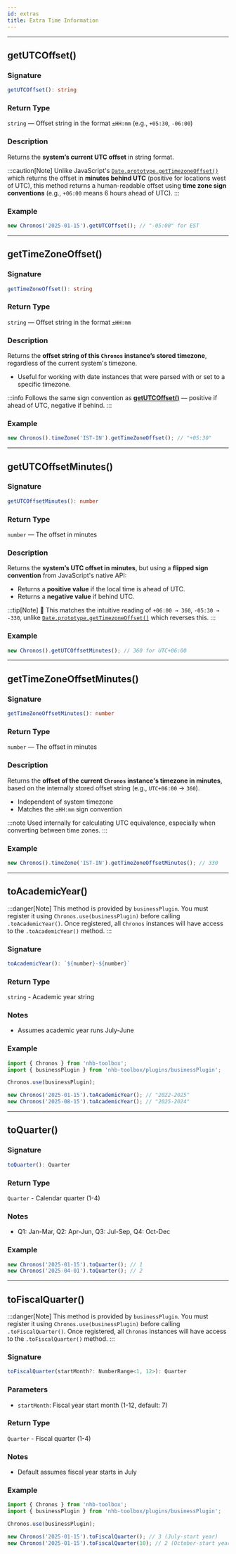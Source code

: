 ```yaml
---
id: extras
title: Extra Time Information
---
```


<!-- markdownlint-disable-file MD024 -->

---

## getUTCOffset()

### Signature

```ts
getUTCOffset(): string
```

### Return Type

`string` — Offset string in the format `±HH:mm` (e.g., `+05:30`, `-06:00`)

### Description

Returns the **system’s current UTC offset** in string format.

:::caution[Note]
Unlike JavaScript's [`Date.prototype.getTimezoneOffset()`](https://developer.mozilla.org/en-US/docs/Web/JavaScript/Reference/Global_Objects/Date/getTimezoneOffset) which returns the offset in **minutes behind UTC** (positive for locations west of UTC), this method returns a human-readable offset using **time zone sign conventions** (e.g., `+06:00` means 6 hours ahead of UTC).
:::

### Example

```ts
new Chronos('2025-01-15').getUTCOffset(); // "-05:00" for EST
```

---

## getTimeZoneOffset()

### Signature

```ts
getTimeZoneOffset(): string
```

### Return Type

`string` — Offset string in the format `±HH:mm`

### Description

Returns the **offset string of this `Chronos` instance’s stored timezone**, regardless of the current system's timezone.

- Useful for working with date instances that were parsed with or set to a specific timezone.

:::info
Follows the same sign convention as [**getUTCOffset()**](#getutcoffset) — positive if ahead of UTC, negative if behind.
:::

### Example

```ts
new Chronos().timeZone('IST-IN').getTimeZoneOffset(); // "+05:30"
```

---

## getUTCOffsetMinutes()

### Signature

```ts
getUTCOffsetMinutes(): number
```

### Return Type

`number` — The offset in minutes

### Description

Returns the **system’s UTC offset in minutes**, but using a **flipped sign convention** from JavaScript's native API:

- Returns a **positive value** if the local time is ahead of UTC.
- Returns a **negative value** if behind UTC.

:::tip[Note]
🧠 This matches the intuitive reading of `+06:00 → 360`, `-05:30 → -330`, unlike [`Date.prototype.getTimezoneOffset()`](https://developer.mozilla.org/en-US/docs/Web/JavaScript/Reference/Global_Objects/Date/getTimezoneOffset) which reverses this.
:::

### Example

```ts
new Chronos().getUTCOffsetMinutes(); // 360 for UTC+06:00
```

---

## getTimeZoneOffsetMinutes()

### Signature

```ts
getTimeZoneOffsetMinutes(): number
```

### Return Type

`number` — The offset in minutes

### Description

Returns the **offset of the current `Chronos` instance's timezone in minutes**, based on the internally stored offset string (e.g., `UTC+06:00` → `360`).

- Independent of system timezone
- Matches the `±HH:mm` sign convention

:::note
Used internally for calculating UTC equivalence, especially when converting between time zones.
:::

### Example

```ts
new Chronos().timeZone('IST-IN').getTimeZoneOffsetMinutes(); // 330
```

---

## toAcademicYear()

:::danger[Note]
This method is provided by `businessPlugin`. You must register it using `Chronos.use(businessPlugin)` before calling `.toAcademicYear()`. Once registered, all `Chronos` instances will have access to the `.toAcademicYear()` method.
:::

### Signature

```typescript
toAcademicYear(): `${number}-${number}`
```

### Return Type

`string` - Academic year string

### Notes

- Assumes academic year runs July-June

### Example

```ts
import { Chronos } from 'nhb-toolbox';
import { businessPlugin } from 'nhb-toolbox/plugins/businessPlugin';

Chronos.use(businessPlugin);

new Chronos('2025-01-15').toAcademicYear(); // "2022-2025"
new Chronos('2025-08-15').toAcademicYear(); // "2025-2024"
```

---

## toQuarter()

### Signature

```typescript
toQuarter(): Quarter
```

### Return Type

`Quarter` - Calendar quarter (1-4)

### Notes

- Q1: Jan-Mar, Q2: Apr-Jun, Q3: Jul-Sep, Q4: Oct-Dec

### Example

```javascript
new Chronos('2025-01-15').toQuarter(); // 1
new Chronos('2025-04-01').toQuarter(); // 2
```

---

## toFiscalQuarter()

:::danger[Note]
This method is provided by `businessPlugin`. You must register it using `Chronos.use(businessPlugin)` before calling `.toFiscalQuarter()`. Once registered, all `Chronos` instances will have access to the `.toFiscalQuarter()` method.
:::

### Signature

```typescript
toFiscalQuarter(startMonth?: NumberRange<1, 12>): Quarter
```

### Parameters

- `startMonth`: Fiscal year start month (1-12, default: 7)

### Return Type

`Quarter` - Fiscal quarter (1-4)

### Notes

- Default assumes fiscal year starts in July

### Example

```ts
import { Chronos } from 'nhb-toolbox';
import { businessPlugin } from 'nhb-toolbox/plugins/businessPlugin';

Chronos.use(businessPlugin);

new Chronos('2025-01-15').toFiscalQuarter(); // 3 (July-start year)
new Chronos('2025-01-15').toFiscalQuarter(10); // 2 (October-start year)
```
